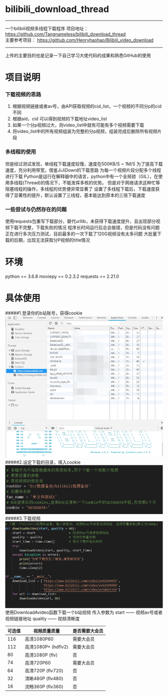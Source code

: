 # bilibili_download_thread
***
一个bilibili视频多线程下载程序
项目地址：
https://github.com/Tangnameless/bilibili_download_thread  
主要参考项目：
https://github.com/Henryhaohao/Bilibili_video_download  
***
上传的主要目的也是记录一下自己学习大佬代码的成果和熟悉GitHub的使用

# 项目说明
### 下载视频的思路
1. 根据视频链接或者av号，由API获取视频的cid_list，一个视频的不同分p的cid不同
2. 根据aid，cid 可以得到视频的下载地址video_list
3. 如果一个分p视频过大，则video_list中就有可能有多个视频需要下载
4. 将video_list中的所有视频组装为完整的分p视频，组装完成后删除所有视频片段
### 多线程的使用
但是经过测试发现，单线程下载速度较慢，速度在500KB/S ~ 1M/S
为了提高下载速度，充分利用带宽，借鉴JiJiDown的下载思路
为每一个视频片段分配多个线程进行下载
Python是运行在解释器中的语言，python中有一个全局锁（GIL），在使用多线程(Thread)的情况下，不能发挥多核的优势。
但是对于网络请求这种忙等阻塞线程的操作，多线程的优势便非常显著了
设置了多线程下载后，下载速度获得了显著性的提升，默认设置了三线程，基本能达到原本的三倍下载速度
### 一些尝试与仍然存在的问题
使用requests包重写下载部分，替代urllib，未获得下载速度提升，且出现部分视频下载不完整，下载失败的情况
程序长时间运行后总会报错，但是代码没有问题
正在进行多次压力测试，目前最多的一次下载了120G视频没有太多问题
大批量下载的后期，出现无法获取分P视频的title情况

# 环境
python == 3.6.8
moviepy == 0.2.3.2
requests == 2.21.0

# 具体使用
#####1.登录你的b站账号，获得cookie
![cookie](/picture/cookie位置.png)
#####2.设定下载的目录，填入cookie
![设置](/picture/设置.png)
#####3.下载视频
![使用](/picture/使用示例.png)
使用DownloadAvideo函数下载一个b站视频
传入参数为
start —— 视频av号或者视频链接地址
quality —— 视频清晰度

可选值 | 视频质量质量 |是否需要大会员
-|-|-
116 | 高清1080P60 |需要大会员
112 | 高清1080P+ (hdflv2) |需要大会员
80 |高清1080P (flv)|否
74 |高清720P60 |需要大会员
64 |高清720P (flv720)|否
32 |清晰480P (flv480)|否
16 |流畅360P (flv360)|否

